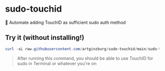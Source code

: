 # sudo-touchid
 Automate adding TouchID as sufficient sudo auth method

## Try it (without installing!)

```powershell
curl -sL raw.githubusercontent.com/artginzburg/sudo-touchid/main/sudo-touchid.sh | sh
```

> After running this command, you should be able to use TouchID for sudo in Terminal or whatever you're on
